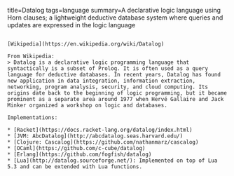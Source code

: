 title=Datalog
tags=language
summary=A declarative logic language using Horn clauses; a lightweight deductive database system where queries and updates are expressed in the logic language
~~~~~~

[Wikipedia](https://en.wikipedia.org/wiki/Datalog)

From Wikipedia:
> Datalog is a declarative logic programming language that syntactically is a subset of Prolog. It is often used as a query language for deductive databases. In recent years, Datalog has found new application in data integration, information extraction, networking, program analysis, security, and cloud computing. Its origins date back to the beginning of logic programming, but it became prominent as a separate area around 1977 when Hervé Gallaire and Jack Minker organized a workshop on logic and databases.

Implementations:

* [Racket](https://docs.racket-lang.org/datalog/index.html)
* [JVM: AbcDatalog](http://abcdatalog.seas.harvard.edu/)
* [Clojure: Cascalog](https://github.com/nathanmarz/cascalog)
* [OCaml](https://github.com/c-cube/datalog)
* [Erlang](https://github.com/fogfish/datalog)
* [Lua](http://datalog.sourceforge.net/): Implemented on top of Lua 5.3 and can be extended with Lua functions.
